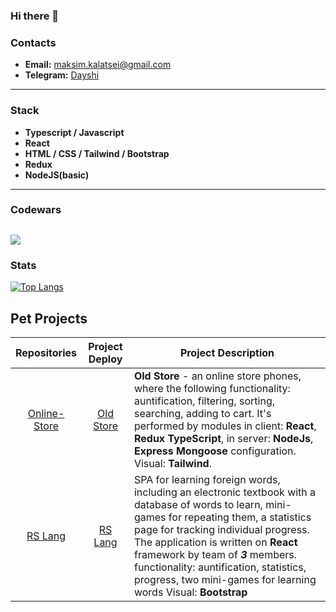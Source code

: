 ### Hi there 👋

### Contacts
* **Email:** maksim.kalatsei@gmail.com
* **Telegram:** [Dayshi](https://t.me/dayshi)
----
### Stack
* **Typescript / Javascript**
* **React**
* **HTML / CSS / Tailwind / Bootstrap**
* **Redux**
* **NodeJS(basic)**
----
### Codewars
[![](https://www.codewars.com/users/iDayshi/badges/large)](https://www.codewars.com/users/iDayshi)    
----
### Stats
[![Top Langs](https://github-readme-stats.vercel.app/api/top-langs/?username=idayshi&layout=compact&theme=vision-friendly-dark)](https://github.com/anuraghazra/github-readme-stats)

## **Pet Projects** ##
Repositories|Project Deploy|Project Description|
:-----------:|:------------:|-------------------|
[Online-Store](https://github.com/iDayshi/online-store/pull/1)|[Old Store]()|**Old Store** - an online store phones, where the following functionality: auntification, filtering, sorting, searching, adding to cart. It's performed by modules in client: **React**, **Redux** **TypeScript**, in server: **NodeJs**, **Express** **Mongoose** configuration. Visual: **Tailwind**.|
[RS Lang](https://github.com/iDayshi/rslang)|[RS Lang](https://rslang-idayshi.herokuapp.com/)|SPA for learning foreign words, including an electronic textbook with a database of words to learn, mini-games for repeating them, a statistics page for tracking individual progress. The application is written on **React** framework by team of ***3*** members. functionality: auntification, statistics, progress, two mini-games for learning words Visual: **Bootstrap**

